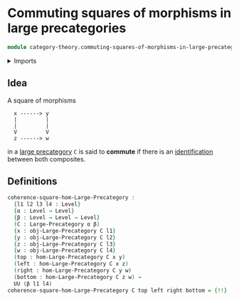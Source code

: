 # Commuting squares of morphisms in large precategories

```agda
module category-theory.commuting-squares-of-morphisms-in-large-precategories where
```

<details><summary>Imports</summary>

```agda
open import category-theory.large-precategories

open import foundation.identity-types
open import foundation.universe-levels
```

</details>

## Idea

A square of morphisms

```text
  x ------> y
  |         |
  |         |
  V         V
  z ------> w
```

in a [large precategory](category-theory.large-precategories.md) `C` is said to
**commute** if there is an [identification](foundation-core.identity-types.md)
between both composites.

## Definitions

```agda
coherence-square-hom-Large-Precategory :
  {l1 l2 l3 l4 : Level}
  {α : Level → Level}
  {β : Level → Level → Level}
  (C : Large-Precategory α β)
  {x : obj-Large-Precategory C l1}
  {y : obj-Large-Precategory C l2}
  {z : obj-Large-Precategory C l3}
  {w : obj-Large-Precategory C l4}
  (top : hom-Large-Precategory C x y)
  (left : hom-Large-Precategory C x z)
  (right : hom-Large-Precategory C y w)
  (bottom : hom-Large-Precategory C z w) →
  UU (β l1 l4)
coherence-square-hom-Large-Precategory C top left right bottom = {!!}
```
